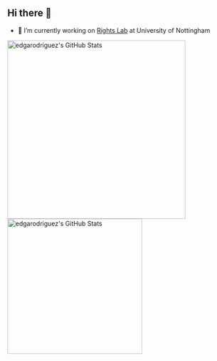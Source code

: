 ## Hi there 👋

- 🔭 I’m currently working on [Rights Lab](https://www.nottingham.ac.uk/research/beacons-of-excellence/rights-lab/index.aspx) at University of Nottingham


<p float="left">
<img src="https://github-readme-stats.vercel.app/api?username=edgarodriguez&theme=nord&show_icons=true&hide_border=true&count_private=true" alt="edgarodriguez's GitHub Stats" width="400" />
<img src="https://github-readme-stats.vercel.app/api/top-langs/?username=edgarodriguez&theme=nord&show_icons=true&hide_border=true&layout=compact" alt="edgarodriguez's GitHub Stats" width="303"/>

</p>
